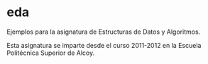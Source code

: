 # eda
Ejemplos para la asignatura de Estructuras de Datos y Algoritmos.

Esta asignatura se imparte desde el curso 2011-2012 en la Escuela
Politécnica Superior de Alcoy.

